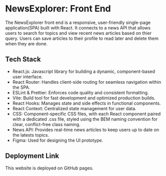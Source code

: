 # NewsExplorer: Front End

The NewsExplorer front end is a responsive, user-friendly single-page application(SPA) built with React. It connects to a news API that allows users to search for topics and view recent news articles based on thier query. Users can save articles to their profile to read later and delete them when they are done.

## Tech Stack

- React.js: Javascript library for building a dynamic, component-based user interface.
- React Router: Handles client-side routing for seamless navigation within the SPA.
- ESLint & Prettier: Enforces code quality and consistent formatting.
- Vite: Build tool for fast development and optimized production builds.
- React Hooks: Manages state and side effects in functional components.
- React Context: Centralized state management for user data.
- CSS: Component-specific CSS files, with each React component paired with a dedicated .css file, styled using the BEM naming convention for clear, conflict-free class naming.
- News API: Provides real-time news articles to keep users up to date on the latests topics.
- Figma: Used for designing the UI prototype.

## Deployment Link

This website is deployed on GitHub pages.
